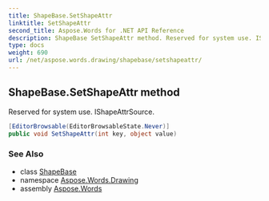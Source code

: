 ```yaml
---
title: ShapeBase.SetShapeAttr
linktitle: SetShapeAttr
second_title: Aspose.Words for .NET API Reference
description: ShapeBase SetShapeAttr method. Reserved for system use. IShapeAttrSource in C#.
type: docs
weight: 690
url: /net/aspose.words.drawing/shapebase/setshapeattr/
---
```

## ShapeBase.SetShapeAttr method

Reserved for system use. IShapeAttrSource.

```csharp
[EditorBrowsable(EditorBrowsableState.Never)]
public void SetShapeAttr(int key, object value)
```

### See Also

* class [ShapeBase](../)
* namespace [Aspose.Words.Drawing](../../shapebase/)
* assembly [Aspose.Words](../../../)
